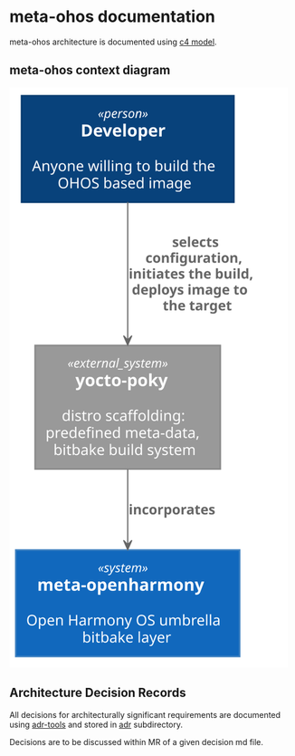 meta-ohos documentation
=======================

meta-ohos architecture is documented using [c4 model](https://c4model.com/).

## meta-ohos context diagram
![meta-ohos system context diagram](./diagrams/meta-ohos_system_context_diagram.svg)

## Architecture Decision Records
All decisions for architecturally significant requirements are documented
using [adr-tools](https://github.com/npryce/adr-tools) and stored in [adr](./adr) subdirectory.

Decisions are to be discussed within MR of a given decision md file.


